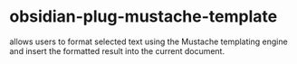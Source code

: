 # obsidian-plug-mustache-template
allows users to format selected text using the Mustache templating engine and insert the formatted result into the current document.

